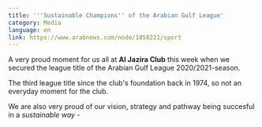 ```yaml
---
title: '''Sustainable Champions'' of the Arabian Gulf League'
category: Media
language: en
link: https://www.arabnews.com/node/1858221/sport
---
```

A very proud moment for us all at **Al Jazira Club** this week when we secured the league title of the Arabian Gulf League 2020/2021-season.

The third league title since the club's foundation back in 1974, so not an everyday moment for the club.

We are also very proud of our vision, strategy and pathway being succesful in a _sustainable way_ - 